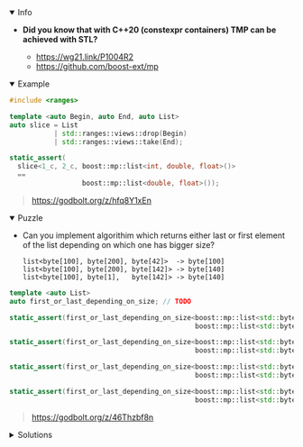 <details open><summary>Info</summary><p>

* **Did you know that with C++20 (constexpr containers) TMP can be achieved with STL?**

  * https://wg21.link/P1004R2
  * https://github.com/boost-ext/mp

</p></details><details open><summary>Example</summary><p>

```cpp
#include <ranges>

template <auto Begin, auto End, auto List>
auto slice = List
           | std::ranges::views::drop(Begin)
           | std::ranges::views::take(End);

static_assert(
  slice<1_c, 2_c, boost::mp::list<int, double, float>()>
  ==
                  boost::mp::list<double, float>());
```

> https://godbolt.org/z/hfq8Y1xEn

</p></details><details open><summary>Puzzle</summary><p>

* Can you implement algorithim which returns either last or first element of the list depending on which one has bigger size?
  ```
  list<byte[100], byte[200], byte[42]>  -> byte[100]
  list<byte[100], byte[200], byte[142]> -> byte[140]
  list<byte[100], byte[1],   byte[142]> -> byte[140]
  ```

```cpp
template <auto List>
auto first_or_last_depending_on_size; // TODO

static_assert(first_or_last_depending_on_size<boost::mp::list<std::byte[42], std::byte[43]>()> ==
                                              boost::mp::list<std::byte[43]>());

static_assert(first_or_last_depending_on_size<boost::mp::list<std::byte[42], std::byte[999], std::byte[43]>()> ==
                                              boost::mp::list<std::byte[43]>());

static_assert(first_or_last_depending_on_size<boost::mp::list<std::byte[142], std::byte[999], std::byte[43]>()> ==
                                              boost::mp::list<std::byte[142]>());

static_assert(first_or_last_depending_on_size<boost::mp::list<std::byte[1], std::byte[2], std::byte[3], std::byte[2]>()> ==
                                              boost::mp::list<std::byte[2]>());
```

> https://godbolt.org/z/46Thzbf8n

</p></details><details><summary>Solutions</summary><p>
